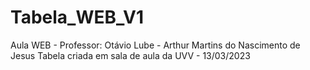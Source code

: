 # Tabela_WEB_V1
Aula WEB - Professor: Otávio Lube - Arthur Martins do Nascimento de Jesus
Tabela criada em sala de aula da UVV - 13/03/2023
